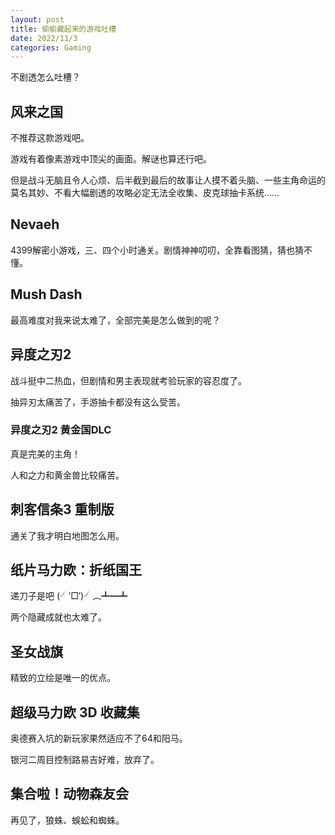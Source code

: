 ```yaml
---
layout: post
title: 偷偷藏起来的游戏吐槽
date: 2022/11/3
categories: Gaming
---
```


不剧透怎么吐槽？

<!--more-->

## 风来之国

不推荐这款游戏吧。

游戏有着像素游戏中顶尖的画面。解谜也算还行吧。

但是战斗无脑且令人心烦、后半截到最后的故事让人摸不着头脑、一些主角命运的莫名其妙、不看大幅剧透的攻略必定无法全收集、皮克球抽卡系统……

## Nevaeh

4399解密小游戏，三、四个小时通关。剧情神神叨叨，全靠看图猜，猜也猜不懂。

## Mush Dash

最高难度对我来说太难了，全部完美是怎么做到的呢？

## 异度之刃2

战斗挺中二热血，但剧情和男主表现就考验玩家的容忍度了。

抽异刃太痛苦了，手游抽卡都没有这么受苦。

### 异度之刃2 黄金国DLC

真是完美的主角！

人和之力和黄金兽比较痛苦。

## 刺客信条3 重制版

通关了我才明白地图怎么用。

## 纸片马力欧：折纸国王

递刀子是吧 (╯‵□′)╯︵┻━┻

两个隐藏成就也太难了。

## 圣女战旗

精致的立绘是唯一的优点。

## 超级马力欧 3D 收藏集

奥德赛入坑的新玩家果然适应不了64和阳马。

银河二周目控制路易吉好难，放弃了。

## 集合啦！动物森友会

再见了，狼蛛、蜈蚣和蜘蛛。
